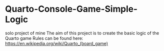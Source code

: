 # Quarto-Console-Game-Simple-Logic
solo project of mine
The aim of this project is to create the basic logic of the Quarto game
Rules can be found here: https://en.wikipedia.org/wiki/Quarto_(board_game)

